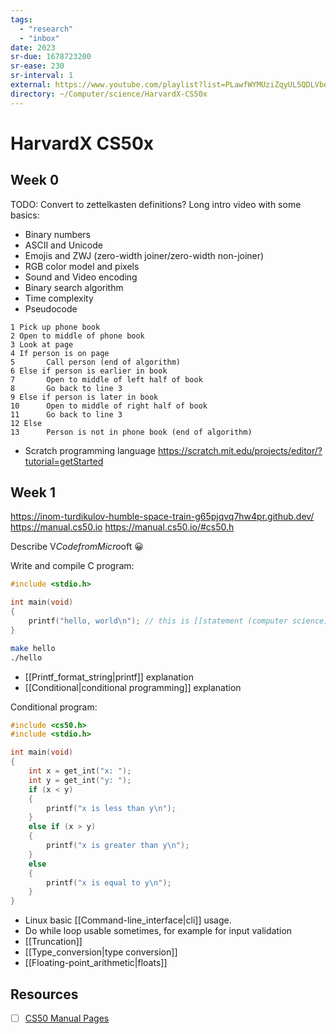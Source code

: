 ```yaml
---
tags:
  - "research"
  - "inbox"
date: 2023
sr-due: 1678723200
sr-ease: 230
sr-interval: 1
external: https://www.youtube.com/playlist?list=PLawfWYMUziZqyUL5QDLVbe3j5BKWj42E5
directory: ~/Computer/science/HarvardX-CS50x
---
```


# HarvardX CS50x

## Week 0

TODO: Convert to zettelkasten definitions?
Long intro video with some basics:
- Binary numbers
- ASCII and Unicode
- Emojis and ZWJ (zero-width joiner/zero-width non-joiner)
- RGB color model and pixels
- Sound and Video encoding
- Binary search algorithm
- Time complexity
- Pseudocode
```
1 Pick up phone book
2 Open to middle of phone book
3 Look at page
4 If person is on page
5       Call person (end of algorithm)
6 Else if person is earlier in book
7       Open to middle of left half of book
8       Go back to line 3
9 Else if person is later in book
10      Open to middle of right half of book
11      Go back to line 3
12 Else
13      Person is not in phone book (end of algorithm)
```
- Scratch programming language
<https://scratch.mit.edu/projects/editor/?tutorial=getStarted>


## Week 1

<https://inom-turdikulov-humble-space-train-g65pjqvq7hw4pr.github.dev/>
<https://manual.cs50.io>
<https://manual.cs50.io/#cs50.h>

Describe V$Code from Micro$oft 😀

Write and compile C program:
```c
#include <stdio.h>

int main(void)
{
    printf("hello, world\n"); // this is [[statement (computer science)]]
}
```

```bash
make hello
./hello
```

- [[Printf_format_string|printf]] explanation
- [[Conditional|conditional programming]] explanation

Conditional program:
```c
#include <cs50.h>
#include <stdio.h>

int main(void)
{
    int x = get_int("x: ");
    int y = get_int("y: ");
    if (x < y)
    {
        printf("x is less than y\n");
    }
    else if (x > y)
    {
        printf("x is greater than y\n");
    }
    else
    {
        printf("x is equal to y\n");
    }
}
```

- Linux basic [[Command-line_interface|cli]] usage.
- Do while loop usable sometimes, for example for input validation
- [[Truncation]]
- [[Type_conversion|type conversion]]
- [[Floating-point_arithmetic|floats]]


## Resources

- [ ] [CS50 Manual Pages](https://manual.cs50.io/)
